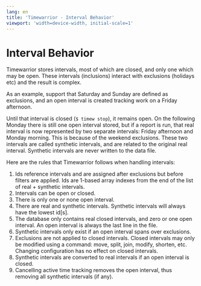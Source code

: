 ```yaml
---
lang: en
title: 'Timewarrior - Interval Behavior'
viewport: 'width=device-width, initial-scale=1'
---
```


# Interval Behavior

Timewarrior stores intervals, most of which are closed, and only one
which may be open.
These intervals (inclusions) interact with exclusions
(holidays etc) and the result is complex.

As an example, support that Saturday and Sunday are defined as
exclusions, and an open interval is created tracking work on a Friday
afternoon.

Until that interval is closed (`$ timew stop`), it remains open.
On the
following Monday there is still one open interval stored, but if a
report is run, that real interval is now represented by two separate
intervals: Friday afternoon and Monday morning.
This is because of the
weekend exclusions.
These two intervals are called synthetic intervals,
and are related to the original real interval.
Synthetic intervals are
never written to the data file.

Here are the rules that Timewarrior follows when handling intervals:

1.  Ids reference intervals and are assigned after exclusions but before
    filters are applied.
Ids are 1-based array indexes from the end of
    the list of real + synthetic intervals.
2.  Intervals can be open or closed.
3.  There is only one or none open interval.
4.  There are real and synthetic intervals.
Synthetic intervals will
    always have the lowest id\[s\].
5.  The database only contains real closed intervals, and zero or one
    open interval.
An open interval is always the last line in the file.
6.  Synthetic intervals only exist if an open interval spans over
    exclusions.
7.  Exclusions are not applied to closed intervals.
Closed intervals may
    only be modified using a command: move, split, join, modify,
    shorten, etc.
Changing configuration has no effect on closed
    intervals.
8.  Synthetic intervals are converted to real intervals if an open
    interval is closed.
9.  Cancelling active time tracking removes the open interval, thus
    removing all synthetic intervals (if any).
